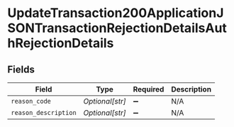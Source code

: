 # UpdateTransaction200ApplicationJSONTransactionRejectionDetailsAuthRejectionDetails


## Fields

| Field                | Type                 | Required             | Description          |
| -------------------- | -------------------- | -------------------- | -------------------- |
| `reason_code`        | *Optional[str]*      | :heavy_minus_sign:   | N/A                  |
| `reason_description` | *Optional[str]*      | :heavy_minus_sign:   | N/A                  |